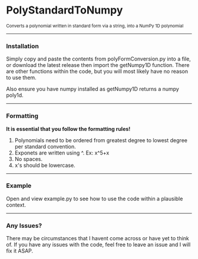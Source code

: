 # PolyStandardToNumpy
<small> Converts a polynomial written in standard form via a string, into a NumPy 1D polynomial </small>
<hr>
<h3> Installation </h3>
<p> Simply copy and paste the contents from polyFormConversion.py into a file, or download the latest release then import the getNumpy1D function. There are other functions within the code, but you will most likely have no reason to use them.</p>
<p> Also ensure you have numpy installed as getNumpy1D returns a numpy poly1d.</p>

<hr>
<h3> Formatting </h3>
<p><strong>It is essential that you follow the formatting rules!</strong></p>
<ol type="1">
	<li>Polynomials need to be ordered from greatest degree to lowest degree per standard convention.</li>
	<li>Exponets are written using ^. Ex: x^5+x</li>
	<li>No spaces.</li>
  <li>x's should be lowercase.</li>
</ol>

<hr>
<h3>Example</h3>
<p>Open and view example.py to see how to use the code within a plausible context.</p>

<hr>
<h3> Any Issues? </h3>
<p> There may be circumstances that I havent come across or have yet to think of. If you have any issues with the code, feel free to leave an issue and I will fix it ASAP. </p>
